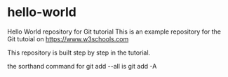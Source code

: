 # hello-world
Hello World repository for Git tutorial
This is an example repository for the Git tutoial on https://www.w3schools.com

This repository is built step by step in the tutorial.

the sorthand command for 
git add --all is 
git add -A  